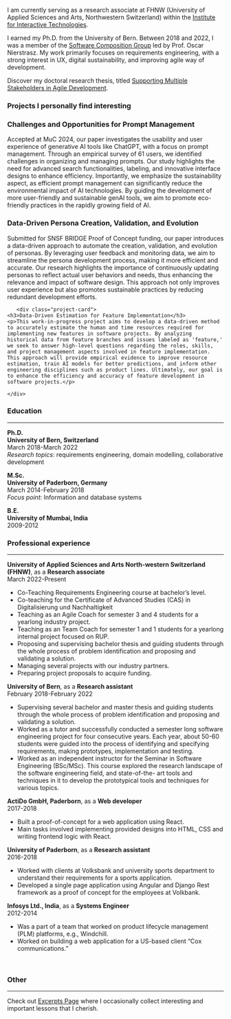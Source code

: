 
I am currently serving as a research associate at FHNW (University of Applied Sciences and Arts, Northwestern Switzerland) within the [Institute for Interactive Technologies](https://www.fhnw.ch/en/about-fhnw/schools/school-of-engineering/institutes/institute-for-interactive-technologies).

I earned my Ph.D. from the University of Bern. Between 2018 and 2022, I was a member of the [Software Composition Group](https://scg.unibe.ch/) led by Prof. Oscar Nierstrasz. My work primarily focuses on requirements engineering, with a strong interest in UX, digital sustainability, and improving agile way of development. 

Discover my doctoral research thesis, titled [Supporting Multiple Stakeholders in Agile Development](./moldable-requirements.md).

### Projects I personally find interesting 
<div class="projects-container">
        <div class="project-card">
    <h3>Challenges and Opportunities for Prompt Management</h3>
    <p>Accepted at MuC 2024, our paper investigates the usability and user experience of generative AI tools like ChatGPT, with a focus on prompt management. Through an empirical survey of 61 users, we identified challenges in organizing and managing prompts. Our study highlights the need for advanced search functionalities, labeling, and innovative interface designs to enhance efficiency. Importantly, we emphasize the sustainability aspect, as efficient prompt management can significantly reduce the environmental impact of AI technologies. By guiding the development of more user-friendly and sustainable genAI tools, we aim to promote eco-friendly practices in the rapidly growing field of AI.</p>
</div>
        <div class="project-card">
    <h3>Data-Driven Persona Creation, Validation, and Evolution</h3>
    <p>Submitted for SNSF BRIDGE Proof of Concept funding, our paper introduces a data-driven approach to automate the creation, validation, and evolution of personas. By leveraging user feedback and monitoring data, we aim to streamline the persona development process, making it more efficient and accurate. Our research highlights the importance of continuously updating personas to reflect actual user behaviors and needs, thus enhancing the relevance and impact of software design. This approach not only improves user experience but also promotes sustainable practices by reducing redundant development efforts.</p>
</div>

       <div class="project-card">
    <h3>Data-Driven Estimation for Feature Implementation</h3>
    <p>This work-in-progress project aims to develop a data-driven method to accurately estimate the human and time resources required for implementing new features in software projects. By analyzing historical data from feature branches and issues labeled as 'feature,' we seek to answer high-level questions regarding the roles, skills, and project management aspects involved in feature implementation. This approach will provide empirical evidence to improve resource estimation, train AI models for better predictions, and inform other engineering disciplines such as product lines. Ultimately, our goal is to enhance the efficiency and accuracy of feature development in software projects.</p>
</div>

    </div>

### Education

---

**Ph.D.**
<br>
**University of Bern, Switzerland**
<br>
March 2018-March 2022
<br>
*Research topics*: requirements engineering, domain modelling, collaborative development

**M.Sc.**
<br>
**University of Paderborn, Germany**
<br>
March 2014-February 2018
<br>
*Focus point*: Information and database systems

**B.E.**
<br>
**University of Mumbai, India**
<br>
2009-2012
<br>

### Professional experience

---

**University of Applied Sciences and Arts North-western Switzerland (FHNW)**, as a **Research associate**
<br>
March 2022-Present
<br>
*   Co-Teaching Requirements Engineering course at bachelor’s level.
*   Co-teaching for the Certificate of Advanced Studies (CAS) in Digitalisierung und Nachhaltigkeit
*   Teaching as an Agile Coach for semester 3 and 4 students for a yearlong industry project.
*   Teaching as an Team Coach for semester 1 and 1 students for a yearlong internal project focused on RUP.
*   Proposing and supervising bachelor thesis and guiding students through the whole process of problem identification and proposing and validating a solution.
*   Managing several projects with our industry partners.
*   Preparing project proposals to acquire funding.

**University of Bern**, as a **Research assistant**
<br>
February 2018-February 2022
<br>
* Supervising several bachelor and master thesis and guiding students through the whole process of problem identification and proposing and validating a solution. 
* Worked as a tutor and successfully conducted a semester long software engineering project for four consecutive years. Each year, about 50-60 students were guided into the process of identifying and specifying requirements, making prototypes, implementation and testing.  
* Worked as an independent instructor for the Seminar in Software Engineering (BSc/MSc). This course explored the research landscape of the software engineering field, and state-of-the- art tools and techniques in it to develop the prototypical tools and techniques for various topics.

**ActiDo GmbH, Paderborn**, as a **Web developer**
<br>
2017-2018
<br>
* Built a proof-of-concept for a web application using React.
* Main tasks involved implementing provided designs into HTML, CSS and writing frontend logic with React. 

**University of Paderborn**, as a **Research assistant**
<br>
2016-2018
<br>
* Worked with clients at Volksbank and university sports department to understand their requirements for a sports application. 
* Developed a single page application using Angular and Django Rest framework as a proof of concept for the employees at Volkbank.

**Infosys Ltd., India**, as a **Systems Engineer**
<br>
2012-2014
<br>
* Was a part of a team that worked on product lifecycle management (PLM) platforms, e.g., Windchill.
* Worked on building a web application for a US-based client “Cox communications.”
<br>



### Other

---

Check out [Excerpts Page](./excerpts.md) where I occasionally collect interesting and important lessons that I cherish. 
